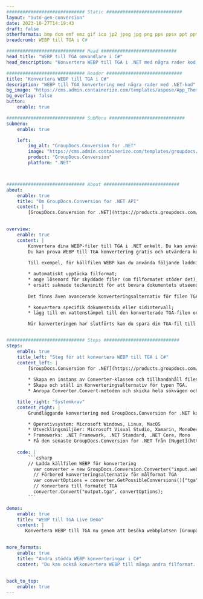 ```yaml
---
############################# Static ############################
layout: "auto-gen-conversion"
date: 2023-10-27T14:19:43
draft: false
otherformats: bmp dcm emf emz gif ico jp2 jpeg jpg png pps ppsx ppt pptx psb psd svg svgz tga tif tiff webp wmf wmz
breadcrumb: WEBP till TGA i C#

############################# Head ############################
head_title: "WEBP till TGA omvandlare i C#"
head_description: "Konvertera WEBP till TGA i .NET med några rader kod. Använd GroupDocs Document Conversion API för att konvertera över 160 filformat."

############################# Header ############################
title: "Konvertera WEBP till TGA i C#"
description: "WEBP till TGA konvertering med några rader med .NET-kod"
bg_image: "https://cms.admin.containerize.com/templates/aspose/App_Themes/V3/images/bg/header1.png"
bg_overlay: false
button:
    enable: true

############################# SubMenu ############################
submenu:
    enable: true

    left:
        img_alt: "GroupDocs.Conversion for .NET"
        image: "https://cms.admin.containerize.com/templates/groupdocs/images/product-logos/90x90-noborder/groupdocs-conversion-net.png"
        product: "GroupDocs.Conversion"
        platform: ".NET"



############################# About ############################
about:
    enable: true
    title: "Om GroupDocs.Conversion for .NET API"
    content: |
        [GroupDocs.Conversion for .NET](https://products.groupdocs.com/conversion/net/) kan användas för att konvertera Microsoft Word, Excel, PowerPoint, PDF, Visio och andra format. GroupDocs.Conversion är ett fristående API som är lämpligt för back-end och interna system där hög prestanda krävs. Det beror inte på någon programvara som Microsoft eller Open Office.
    

overview:
    enable: true
    content: |
        Konvertera dina WEBP-filer till TGA i .NET enkelt. Du kan använda bara ett par C# kodrader i valfri plattform som du vill, som - Windows, Linux, macOS.
        Du kan prova WEBP till TGA konvertering gratis och utvärdera konverteringsresultatens kvalitet. Tillsammans med enkla filkonverteringsscenarier kan du prova mer avancerade alternativ för att ladda källfilen WEBP och för att spara resultatet TGA. 
        
        Till exempel, för källfilen WEBP kan du använda följande laddningsalternativ:

        * automatiskt upptäcka filformat;
        * ange lösenord för skyddade filer (om filformatet stöder det);
        * ersätt saknade teckensnitt för att bevara dokumentets utseende.
        
        Det finns även avancerade konverteringsalternativ för filen TGA:

        * konvertera specifik dokumentsida eller sidintervall;
        * lägg till en vattenstämpel till den konverterade TGA-filen och många fler.

        När konverteringen har slutförts kan du spara din TGA-fil till den lokala filsökvägen eller någon tredje parts lagring som FTP, Amazon S3, Google Drive, Dropbox etc. Observera - för att konvertera WEBP till {{ TO}} det finns inget behov av någon ytterligare programvara installerad - som MS Office, Open Office, Adobe Acrobat Reader etc.


############################# Steps ############################
steps:
    enable: true
    title_left: "Steg för att konvertera WEBP till TGA i C#"
    content_left: |
        [GroupDocs.Conversion for .NET](https://products.groupdocs.com/conversion/net/) gör det enkelt för utvecklare att konvertera en WEBP-fil till TGA med några rader kod.
        
        * Skapa en instans av Converter-klassen och tillhandahåll filen WEBP med den fullständiga sökvägen
        * Skapa och ställ in Konverteringsalternativ för typen TGA.
        * Anropa Converter.Convert-metoden och skicka hela sökvägen och formatet (TGA) som en parameter

    title_right: "Systemkrav"
    content_right: |
        Grundläggande konvertering med GroupDocs.Conversion for .NET kan göras med bara några enkla steg. Våra API:er stöds på alla större plattformar och operativsystem. Innan du kör koden nedan, se till att du har följande förutsättningar installerade på ditt system.

        * Operativsystem: Microsoft Windows, Linux, MacOS
        * Utvecklingsmiljöer: Microsoft Visual Studio, Xamarin, MonoDevelop
        * Frameworks: .NET Framework, .NET Standard, .NET Core, Mono
        * Få den senaste GroupDocs.Conversion for .NET från [Nuget](https://www.nuget.org/packages/groupdocs.conversion)
         
    code: |
        ```csharp    
        // Ladda källfilen WEBP för konvertering
          var converter = new GroupDocs.Conversion.Converter("input.webp");
          // Förbered konverteringsalternativ för målformat TGA
          var convertOptions = converter.GetPossibleConversions()["tga"].ConvertOptions;
          // Konvertera till formatet TGA
          converter.Convert("output.tga", convertOptions);
        ```

demos:
    enable: true
    title: "WEBP till TGA Live Demo"
    content: |
       Konvertera WEBP till TGA nu genom att besöka webbplatsen [GroupDocs.Conversion App](https://products.groupdocs.app/conversion/family). Onlinedemo har följande fördelar
          

more_formats:
    enable: true
    title: "Andra stödda WEBP konverteringar i C#"
    content: "Du kan också konvertera WEBP till många andra filformat. Se listan nedan."
       
       
back_to_top:
    enable: true
---
```

